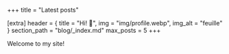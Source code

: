 +++
title = "Latest posts"

\[extra]
header = { title = "Hi! 👋", img = "img/profile.webp", img\_alt = "feuille" }
section\_path = "blog/\_index.md"
max\_posts = 5
+++

Welcome to my site!

